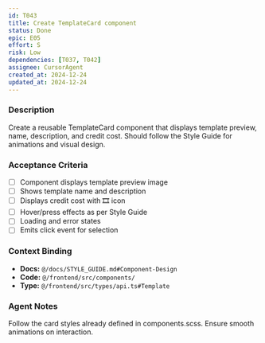 ```yaml
---
id: T043
title: Create TemplateCard component
status: Done
epic: E05
effort: S
risk: Low
dependencies: [T037, T042]
assignee: CursorAgent
created_at: 2024-12-24
updated_at: 2024-12-24
---
```


### Description

Create a reusable TemplateCard component that displays template preview, name, description, and credit cost. Should follow the Style Guide for animations and visual design.

### Acceptance Criteria

- [ ] Component displays template preview image
- [ ] Shows template name and description
- [ ] Displays credit cost with 🎞️ icon
- [ ] Hover/press effects as per Style Guide
- [ ] Loading and error states
- [ ] Emits click event for selection

### Context Binding

- **Docs:** `@/docs/STYLE_GUIDE.md#Component-Design`
- **Code:** `@/frontend/src/components/`
- **Type:** `@/frontend/src/types/api.ts#Template`

### Agent Notes

Follow the card styles already defined in components.scss. Ensure smooth animations on interaction. 